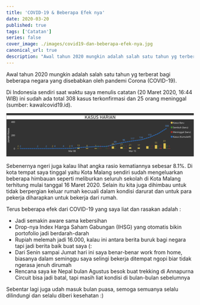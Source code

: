 ```yaml
---
title: 'COVID-19 & Beberapa Efek nya'
date: 2020-03-20
published: true
tags: ['Catatan']
series: false
cover_image: ./images/covid19-dan-beberapa-efek-nya.jpg
canonical_url: true
description: "Awal tahun 2020 mungkin adalah salah satu tahun yg terberat bagi beberapa negara yang disebabkan oleh pandemi Corona (COVID-19)."
---
```


Awal tahun 2020 mungkin adalah salah satu tahun yg terberat bagi beberapa negara yang disebabkan oleh pandemi Corona (COVID-19).

Di Indonesia sendiri saat waktu saya menulis catatan (20 Maret 2020, 16:44 WIB) ini sudah ada total 308 kasus terkonfirmasi dan 25 orang meninggal (sumber: kawalcovid19.id).

![Grafik COVID19 Indonesia](./images/grafik-covid19-indonesia.png)

Sebenernya ngeri juga kalau lihat angka rasio kematiannya sebesar 8.1%. Di kota tempat saya tinggal yaitu Kota Malang sendiri sudah mengeluarkan beberapa himbauan seperti meliburkan seluruh sekolah di Kota Malang terhitung mulai tanggal 16 Maret 2020. Selain itu kita juga dihimbau untuk tidak berpergian keluar rumah kecuali dalam kondisi darurat dan untuk para pekerja diharapkan untuk bekerja dari rumah.

Terus beberapa efek dari COVID-19 yang saya liat dan rasakan adalah :

- Jadi semakin aware sama kebersihan
- Drop-nya Index Harga Saham Gabungan (IHSG) yang otomatis bikin portofolio jadi berdarah-darah
- Rupiah melemah jadi 16.000, kalau ini antara berita buruk bagi negara tapi jadi berita baik buat saya (:
- Dari Senin sampai Jumat hari ini saya benar-benar work from home, biasanya dalam seminggu saya selingi bekerja ditempat ngopi biar tidak ngerasa jenuh dirumah
- Rencana saya ke Nepal bulan Agustus besok buat trekking di Annapurna Circuit bisa jadi batal, tapi masih liat kondisi di bulan-bulan sebelumnya

Sebentar lagi juga udah masuk bulan puasa, semoga semuanya selalu dilindungi dan selalu diberi kesehatan :)